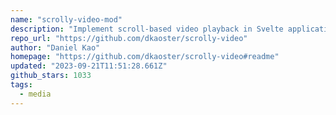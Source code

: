 ```yaml
---
name: "scrolly-video-mod"
description: "Implement scroll-based video playback in Svelte applications."
repo_url: "https://github.com/dkaoster/scrolly-video"
author: "Daniel Kao"
homepage: "https://github.com/dkaoster/scrolly-video#readme"
updated: "2023-09-21T11:51:28.661Z"
github_stars: 1033
tags: 
  - media
---
```

